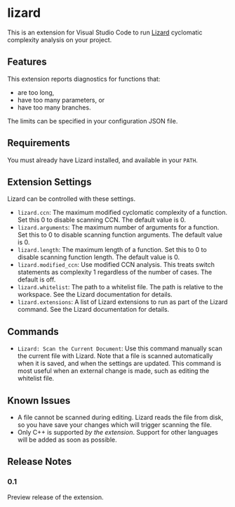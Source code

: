 # lizard

This is an extension for Visual Studio Code to run
[Lizard](https://github.com/terryyin/lizard) cyclomatic complexity analysis on
your project.

## Features

This extension reports diagnostics for functions that:

* are too long,
* have too many parameters, or
* have too many branches.

The limits can be specified in your configuration JSON file.

## Requirements

You must already have Lizard installed, and available in your `PATH`.

## Extension Settings

Lizard can be controlled with these settings.

* `lizard.ccn`: The maximum modified cyclomatic complexity of a function. Set
  this 0 to disable scanning CCN. The default value is 0.
* `lizard.arguments`: The maximum number of arguments for a function. Set this
  to 0 to disable scanning function arguments. The default value is 0.
* `lizard.length`: The maximum length of a function. Set this to 0 to disable
  scanning function length. The default value is 0.
* `lizard.modified_ccn`: Use modified CCN analysis. This treats switch
  statements as complexity 1 regardless of the number of cases. The default is
  off.
* `lizard.whitelist`: The path to a whitelist file. The path is relative to the
  workspace. See the Lizard documentation for details.
* `lizard.extensions`: A list of Lizard extensions to run as part of the Lizard
  command. See the Lizard documentation for details.

## Commands

* `Lizard: Scan the Current Document`: Use this command manually scan the
  current file with Lizard. Note that a file is scanned automatically when it is
  saved, and when the settings are updated. This command is most useful when an
  external change is made, such as editing the whitelist file.

## Known Issues

* A file cannot be scanned during editing. Lizard reads the file from disk, so
  you have save your changes which will trigger scanning the file.
* Only C++ is supported *by the extension*. Support for other languages will be
  added as soon as possible.

## Release Notes

### 0.1

Preview release of the extension.
